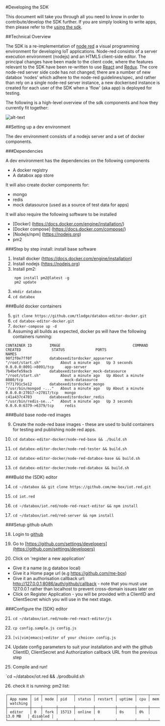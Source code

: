 #Developing the SDK

This document will take you through all you need to know in order to contribute/develop the SDK further.  If you are simply looking to write apps, then please refer to the [using the sdk](./tutorial.html).

##Technical Overview

The SDK is a re-implementation of [node red](https://nodered.org/) a visual programming environment for developing IoT applications.  Node-red consists of a server execution environment (nodejs) and an HTML5 client-side editor.  The principal changes have been made to the client code, where the features relevant to the SDK have been re-written to use [React](https://facebook.github.io/react/) and [Redux](https://github.com/reactjs/redux).  The core node-red server side code has not changed; there are a number of new databox 'nodes' which adhere to the node-red guidelines/spec, and rather than rely on a single node-red server instance, a new dockerised instance is created for each user of the SDK when a 'flow' (aka app) is deployed for testing.

The following is a high-level overview of the sdk components and how they currently fit together:

![alt-text](https://raw.githubusercontent.com/me-box/databox-sdk/master/docs/images/demoarch.png "databox demo overview")


##Setting up a dev environment

The dev environment consists of a nodejs server and a set of docker components.

###Dependencies

A dev environment has the dependencies on the following components

* A docker registry
* A databox app store

It will also create docker components for:

* mongo
* redis
* mock datasource (used as a source of test data for apps)
 
It will also require the following software to be installed

* [Docker] (https://docs.docker.com/engine/installation/)
* [Docker compose] (https://docs.docker.com/compose/)
* [Nodejs/npm] (https://nodejs.org)
* pm2


###Step by step install: install base software

1. Install docker (https://docs.docker.com/engine/installation)
2. Install nodejs (https://nodejs.org)
3. Install pm2:
```
	npm install pm2@latest -g
	pm2 update
```		
3. `mkdir databox`
4. `cd databox`

###Build docker containers

5. `git clone https://github.com/tlodge/databox-editor-docker.git`
6. `cd databox-editor-docker.git`
7. `docker-compose up -d`
8. Assuming all builds as expected, docker ps will have the following containers running:

```
CONTAINER ID        IMAGE                                 COMMAND                  CREATED              STATUS              PORTS                      NAMES
90f2f0e7ff0f        databoxeditordocker_appserver         "/root/start.sh"         About a minute ago   Up 3 seconds        0.0.0.0:8091->8091/tcp     app-server
7b4befe59acb        databoxeditordocker_mock-datasource   "/root/start.sh"         About a minute ago   Up About a minute   8080/tcp                   mock-datasource
7f71791c5e12        databoxeditordocker_mongo             "/usr/bin/mongod -..."   About a minute ago   Up About a minute   0.0.0.0:27017->27017/tcp   mongo
c41a437c4703        databoxeditordocker_redis             "/usr/bin/redis-se..."   About a minute ago   Up 3 seconds        0.0.0.0:6379->6379/tcp     redis
```

###Build base node-red images

9.  Create the node-red base images - these are used to build containers for testing and publishing node red apps.

10. `cd databox-editor-docker/node-red-base && ./build.sh`

11. `cd databox-editor-docker/node-red-tester && build.sh`

12. `cd databox-editor-docker/node-red-databox-base && build.sh`

13. `cd databox-editor-docker/node-red-databox && build.sh`

###Build the (SDK) editor

14. `cd ~/databox && git clone https://github.com/me-box/iot.red.git`

15. `cd iot.red`

16. `cd ~/databox/iot.red/node-red-react-editor && npm install`

17. `cd ~/databox/iot.red/red-server && npm install`


###Setup github oAuth

18.  Login to [github](https://github.com)

19.  Go to [https://github.com/settings/developers](https://github.com/settings/developers)

20.  Click on 'register a new application'

* Give it a name (e.g databox local)
* Give it a Home page url (e.g https://github.com/me-box)
* Give it an authorisation callback url: http://127.0.0.1:8086/auth/github/callback - note that you must use 127.0.0.1 rather than localhost to prevent cross-domain issues later on
* Click on Register Application - you will be provided with a ClientID and ClientSecret which you will use in the next stage.

###Configure the (SDK) editor

21. `cd ~/databox/iot.red/node-red-react-editor/js`

22. `cp config.sample.js config.js`

23. `[vi|vim|emacs|<editor of your choice> config.js`

24. Update config parameters to suit your installation and with the github ClientID, ClientSecret and  Authorization callback URL from the previous step

25. Compile and run!

`cd ~/databox/iot.red && ./prodbuild.sh

26. check it is running: pm2 list:

```
┌──────────┬────┬──────┬───────┬────────┬─────────┬────────┬─────┬───────────┬──────────┐
│ App name │ id │ mode │ pid   │ status │ restart │ uptime │ cpu │ mem       │ watching │
├──────────┼────┼──────┼───────┼────────┼─────────┼────────┼─────┼───────────┼──────────┤
│ editor   │ 0  │ fork │ 15713 │ online │ 0       │ 0s     │ 0%  │ 13.0 MB   │ disabled │
└──────────┴────┴──────┴───────┴────────┴─────────┴────────┴─────┴───────────┴──────────┘
```











